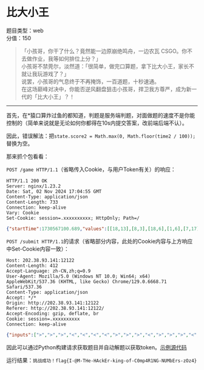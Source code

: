 # 比大小王

题目类型：web  
分值：150

> 「小孩哥，你干了什么？竟然能一边原崩绝鸣舟，一边农瓦 CSGO。你不去做作业，我等如何排位上分？」  
> 小孩哥不禁莞尔，淡然道：「很简单，做完口算题，拿下比大小王，家长不就让我玩游戏了？」  
> 说罢，小孩哥的气息终于不再掩饰，一百道题，十秒速通。  
> 在这场巅峰对决中，你能否逆风翻盘狙击小孩哥，捍卫我方尊严，成为新一代的「比大小王」？！

---

首先，在\*猿口算炸过鱼的都知道，判题是服务端判题，对面做题的速度不是你能控制的（简单来说就是无论如何你都得在10s内提交答案，改前端后端不认）。

因此，错误解法：把`state.score2 = Math.max(0, Math.floor(time2 / 100));`替换为空。

那来抓个包看看：

`POST /game HTTP/1.1`（省略传入Cookie，与用户Token有关）的响应：

```plain
HTTP/1.1 200 OK
Server: nginx/1.23.2
Date: Sat, 02 Nov 2024 17:04:55 GMT
Content-Type: application/json
Content-Length: 733
Connection: keep-alive
Vary: Cookie
Set-Cookie: session=.xxxxxxxxxx; HttpOnly; Path=/
```

```json
{"startTime":1730567100.689,"values":[[18,13],[8,3],[18,6],[1,6],[7,17],[4,7],[2,19],[14,10],[15,2],[15,0],[0,1],[17,11],[16,5],[13,10],[4,12],[7,5],[4,12],[18,10],[0,13],[18,4],[17,6],[16,14],[16,10],[0,2],[6,12],[4,6],[1,11],[5,9],[11,17],[8,2],[6,18],[1,6],[15,1],[10,13],[14,15],[11,6],[6,16],[13,14],[3,13],[8,7],[6,4],[8,17],[13,2],[4,17],[5,9],[18,0],[0,12],[8,0],[13,6],[10,4],[1,3],[5,10],[8,11],[2,14],[3,8],[5,4],[1,10],[2,8],[1,11],[19,7],[19,3],[3,5],[11,12],[8,14],[6,0],[15,13],[10,0],[19,7],[19,9],[10,9],[15,5],[9,0],[11,16],[4,9],[5,16],[14,0],[14,8],[10,1],[14,5],[13,14],[17,12],[9,6],[18,15],[8,5],[7,4],[6,15],[7,0],[5,14],[19,9],[1,7],[17,0],[10,18],[19,7],[14,18],[13,5],[19,4],[11,5],[19,2],[15,18],[2,14]]}
```

`POST /submit HTTP/1.1`的请求（省略部分内容，此处的Cookie内容与上方响应中Set-Cookie内容一致）：

```plain
Host: 202.38.93.141:12122
Content-Length: 412
Accept-Language: zh-CN,zh;q=0.9
User-Agent: Mozilla/5.0 (Windows NT 10.0; Win64; x64) AppleWebKit/537.36 (KHTML, like Gecko) Chrome/129.0.6668.71 Safari/537.36
Content-Type: application/json
Accept: */*
Origin: http://202.38.93.141:12122
Referer: http://202.38.93.141:12122/
Accept-Encoding: gzip, deflate, br
Cookie: session=.xxxxxxxxxx
Connection: keep-alive
```

```json
{"inputs":[">",">",">","<","<","<","<",">",">",">","<",">",">",">","<",">","<",">","<",">",">",">",">","<","<","<","<","<","<",">","<","<",">","<","<",">","<","<","<",">",">","<",">","<","<",">","<",">",">",">","<","<","<","<","<",">","<","<","<",">",">","<","<","<",">",">",">",">",">",">",">",">","<","<","<",">",">",">",">","<",">",">",">",">",">","<",">","<",">","<",">","<",">","<",">",">",">",">","<","<"]}
```

因此可以通过Python构建请求获取题目并自动解题以获取token。[示例源代码](../codes/compare_size.py)

运行结果：`挑战成功！flag{I-@M-THe-HAckEr-king-of-C0mp4R1NG-NUMbErs-zOz4}`
